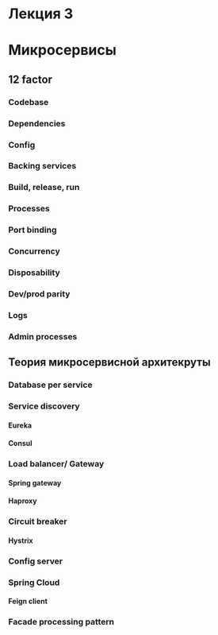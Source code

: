 # Лекция 3

# Микросервисы
## 12 factor
### Codebase
### Dependencies
### Config
### Backing services
### Build, release, run
### Processes
### Port binding
### Concurrency
### Disposability
### Dev/prod parity
### Logs
### Admin processes

## Теория микросервисной архитекруты
### Database per service
### Service discovery
#### Eureka
#### Consul
### Load balancer/ Gateway
#### Spring gateway
#### Haproxy
### Circuit breaker
#### Hystrix
### Config server

### Spring Cloud
#### Feign client

### Facade processing pattern
